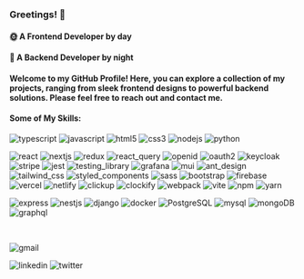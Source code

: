 ### Greetings! 👋

#### 🌞 A Frontend Developer by day

#### 🌙 A Backend Developer by night

#### Welcome to my GitHub Profile! Here, you can explore a collection of my projects, ranging from sleek frontend designs to powerful backend solutions. Please feel free to reach out and contact me.

#### Some of My Skills:

<p>

![typescript](https://img.shields.io/static/v1?message=TypeScript&logo=typescript&labelColor=white&color=3178C6&logoColor=3178C6&label=%20) ![javascript](https://img.shields.io/static/v1?message=JavaScript&logo=javascript&labelColor=white&color=F7DF1E&logoColor=F7DF1E&label=%20) ![html5](https://img.shields.io/static/v1?message=HTML5&logo=html5&labelColor=white&color=E34F26&logoColor=E34F26&label=%20) ![css3](https://img.shields.io/static/v1?message=CSS3&logo=css3&labelColor=white&color=1572B6&logoColor=1572B6&label=%20) ![nodejs](https://img.shields.io/static/v1?message=Node.js&logo=node.js&labelColor=white&color=339933&logoColor=339933&label=%20) ![python](https://img.shields.io/static/v1?message=Python&logo=python&labelColor=white&color=3776AB&logoColor=3776AB&label=%20)

</p>

<p>

![react](https://img.shields.io/static/v1?message=React&logo=react&labelColor=white&color=61DAFB&logoColor=61DAFB&label=%20) ![nextjs](https://img.shields.io/static/v1?message=Next.js&logo=next.js&labelColor=white&color=000000&logoColor=000000&label=%20) ![redux](https://img.shields.io/static/v1?message=Redux&logo=redux&labelColor=white&color=764ABC&logoColor=764ABC&label=%20) ![react_query](https://img.shields.io/static/v1?message=React%20Query&logo=react%20query&labelColor=white&color=FF4154&logoColor=FF4154&label=%20) ![openid](https://img.shields.io/static/v1?message=OpenID&logo=openid&labelColor=white&color=F78C40&logoColor=F78C40&label=%20) ![oauth2](https://img.shields.io/static/v1?message=OAuth%202.0&color=000&label=%20) ![keycloak](https://img.shields.io/static/v1?message=Keycloak&color=0C86A5&label=%20) ![stripe](https://img.shields.io/static/v1?message=Stripe&logo=stripe&labelColor=white&color=008CDD&logoColor=008CDD&label=%20) ![jest](https://img.shields.io/static/v1?message=Jest&logo=jest&labelColor=white&color=C21325&logoColor=C21325&label=%20) ![testing_library](https://img.shields.io/static/v1?message=Testing%20Library&logo=testing%20library&labelColor=white&color=E33332&logoColor=E33332&label=%20) ![grafana](https://img.shields.io/static/v1?message=Grafana&logo=grafana&labelColor=white&color=F46800&logoColor=F46800&label=%20) ![mui](https://img.shields.io/static/v1?message=Mui&logo=mui&labelColor=white&color=007FFF&logoColor=007FFF&label=%20) ![ant_design](https://img.shields.io/static/v1?message=Ant%20Design&logo=Ant%20Design&labelColor=white&color=0170FE&logoColor=0170FE&label=%20) ![tailwind_css](https://img.shields.io/static/v1?message=Tailwind%20CSS&logo=Tailwind%20CSS&labelColor=white&color=06B6D4&logoColor=06B6D4&label=%20) ![styled_components](https://img.shields.io/static/v1?message=Styled%20Components&logo=styled-components&labelColor=white&color=DB7093&logoColor=DB7093&label=%20) ![sass](https://img.shields.io/static/v1?message=Sass&logo=sass&labelColor=white&color=CC6699&logoColor=CC6699&label=%20) ![bootstrap](https://img.shields.io/static/v1?message=Bootstrap&logo=bootstrap&labelColor=white&color=7952B3&logoColor=7952B3&label=%20) ![firebase](https://img.shields.io/static/v1?message=Firebase&logo=firebase&labelColor=white&color=FFCA28&logoColor=FFCA28&label=%20) ![vercel](https://img.shields.io/static/v1?message=Vercel&logo=vercel&labelColor=white&color=000000&logoColor=000000&label=%20) ![netlify](https://img.shields.io/static/v1?message=Netlify&logo=netlify&labelColor=white&color=00C7B7&logoColor=00C7B7&label=%20) ![clickup](https://img.shields.io/static/v1?message=ClickUp&logo=clickup&labelColor=white&color=7B68EE&logoColor=7B68EE&label=%20) ![clockify](https://img.shields.io/static/v1?message=Clockify&logo=clockify&labelColor=white&color=03A9F4&logoColor=03A9F4&label=%20) ![webpack](https://img.shields.io/static/v1?message=Webpack&logo=webpack&labelColor=white&color=8DD6F9&logoColor=8DD6F9&label=%20) ![vite](https://img.shields.io/static/v1?message=Vite&logo=vite&labelColor=white&color=646CFF&logoColor=646CFF&label=%20) ![npm](https://img.shields.io/static/v1?message=Npm&logo=npm&labelColor=white&color=CB3837&logoColor=CB3837&label=%20) ![yarn](https://img.shields.io/static/v1?message=Yarn&logo=Yarn&labelColor=white&color=2C8EBB&logoColor=2C8EBB&label=%20)

</p>

<p>

![express](https://img.shields.io/static/v1?message=Express&logo=Express&labelColor=white&color=000000&logoColor=000000&label=%20) ![nestjs](https://img.shields.io/static/v1?message=NestJS&logo=nestjs&labelColor=white&color=E0234E&logoColor=E0234E&label=%20) ![django](https://img.shields.io/static/v1?message=Django&logo=django&labelColor=white&color=092E20&logoColor=092E20&label=%20) ![docker](https://img.shields.io/static/v1?message=Docker&logo=docker&labelColor=white&color=2496ED&logoColor=2496ED&label=%20) ![PostgreSQL](https://img.shields.io/static/v1?message=PostgreSQL&logo=postgresql&labelColor=white&color=4169E1&logoColor=4169E1&label=%20) ![mysql](https://img.shields.io/static/v1?message=MySQL&logo=mysql&labelColor=white&color=4479A1&logoColor=4479A1&label=%20) ![mongoDB](https://img.shields.io/static/v1?message=MongoDB&logo=mongodb&labelColor=white&color=47A248&logoColor=47A248&label=%20) ![graphql](https://img.shields.io/static/v1?message=GraphQL&logo=graphql&labelColor=white&color=E10098&logoColor=E10098&label=%20)

</p>

<br/>

<p>

![gmail](https://img.shields.io/static/v1?message=Gmail&logo=gmail&labelColor=white&color=ea4335&logoColor=ea4335&label=%20)

![linkedin](https://img.shields.io/static/v1?message=Linkedin&logo=linkedin&labelColor=white&color=0A66C2&logoColor=0A66C2&label=%20&style=social) ![twitter](https://img.shields.io/static/v1?message=Twitter&logo=twitter&labelColor=white&color=1D9BF0&logoColor=1D9BF0&label=%20&style=social)

</p>
